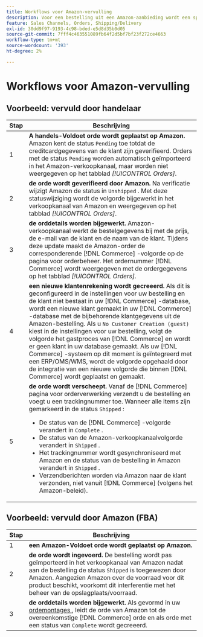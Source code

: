 ```yaml
---
title: Workflows voor Amazon-vervulling
description: Voor een bestelling uit een Amazon-aanbieding wordt een specifieke volgorde aangehouden, van het verzenden van bestellingen tot verzending.
feature: Sales Channels, Orders, Shipping/Delivery
exl-id: 30dd9f97-9193-4c98-bded-e5d8d35b0d05
source-git-commit: 7fff4c463551089fb64f2d5bf7bf23f272ce4663
workflow-type: tm+mt
source-wordcount: '393'
ht-degree: 2%

---
```


# Workflows voor Amazon-vervulling

## Voorbeeld: vervuld door handelaar

| Stap | Beschrijving |
|------|----------------------------------------------------------------------------------------------------------------------------------------------------------------------------------------------------------------------------------------------------------------------------------------------------------------------------------------------------------------------------------------------------------------------------------------------------------------------------------------------------------------------------------------------------------------------------------------------------------------------------------------------|
| 1 | **A handels-Voldoet orde wordt geplaatst op Amazon.** Amazon kent de status `Pending` toe totdat de creditcardgegevens van de klant zijn geverifieerd. Orders met de status `Pending` worden automatisch geïmporteerd in het Amazon-verkoopkanaal, maar worden niet weergegeven op het tabblad _[!UICONTROL Orders]_. |
| 2 | **de orde wordt geverifieerd door Amazon.** Na verificatie wijzigt Amazon de status in `Unshipped` . Met deze statuswijziging wordt de volgorde bijgewerkt in het verkoopkanaal van Amazon en weergegeven op het tabblad _[!UICONTROL Orders]_. |
| 3 | **de orddetails worden bijgewerkt.** Amazon-verkoopkanaal werkt de bestelgegevens bij met de prijs, de e-mail van de klant en de naam van de klant. Tijdens deze update maakt de Amazon-order de corresponderende [!DNL Commerce] -volgorde op de pagina voor orderbeheer. Het ordernummer [!DNL Commerce] wordt weergegeven met de ordergegevens op het tabblad _[!UICONTROL Orders]_. |
| 4 | **een nieuwe klantenrekening wordt gecreeerd.** Als dit is geconfigureerd in de instellingen voor uw bestelling en de klant niet bestaat in uw [!DNL Commerce] -database, wordt een nieuwe klant gemaakt in uw [!DNL Commerce] -database met de bijbehorende klantgegevens uit de Amazon-bestelling. Als u `No Customer Creation (guest)` kiest in de instellingen voor uw bestelling, volgt de volgorde het gastproces van [!DNL Commerce] en wordt er geen klant in uw database gemaakt. Als uw [!DNL Commerce] -systeem op dit moment is geïntegreerd met een ERP/OMS/WMS, wordt de volgorde opgehaald door de integratie van een nieuwe volgorde die binnen [!DNL Commerce] wordt geplaatst en gemaakt. |
| 5 | **de orde wordt verscheept.** Vanaf de [!DNL Commerce] pagina voor orderverwerking verzendt u de bestelling en voegt u een trackingnummer toe. Wanneer alle items zijn gemarkeerd in de status `Shipped` :<ul><li>De status van de [!DNL Commerce] -volgorde verandert in `Complete` .</li><li>De status van de Amazon-verkoopkanaalvolgorde verandert in `Shipped` .</li><li>Het trackingnummer wordt gesynchroniseerd met Amazon en de status van de bestelling in Amazon verandert in `Shipped` .</li><li>Verzendberichten worden via Amazon naar de klant verzonden, niet vanuit [!DNL Commerce] (volgens het Amazon-beleid). |

## Voorbeeld: vervuld door Amazon (FBA)

| Stap | Beschrijving |
|------|----------------------------------------------------------------------------------------------------------------------------------------------------------------------------------------------------------------------------------------------------------------|
| 1 | **een Amazon-Voldoet orde wordt geplaatst op Amazon.** |
| 2 | **de orde wordt ingevoerd.** De bestelling wordt pas geïmporteerd in het verkoopkanaal van Amazon nadat aan de bestelling de status `Shipped` is toegewezen door Amazon. Aangezien Amazon over de voorraad voor dit product beschikt, voorkomt dit interferentie met het beheer van de opslagplaats/voorraad. |
| 3 | **de orddetails worden bijgewerkt.** Als gevormd in uw [ ordemontages ](./order-settings.md), leidt de orde van Amazon tot de overeenkomstige [!DNL Commerce] orde en als orde met een status van `Complete` wordt gecreeerd. |
